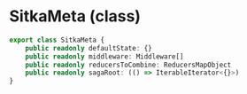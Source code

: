 # SitkaMeta (class)

```typescript
export class SitkaMeta {
	public readonly defaultState: {}
	public readonly middleware: Middleware[]
	public readonly reducersToCombine: ReducersMapObject
	public readonly sagaRoot: (() => IterableIterator<{}>)
}
```